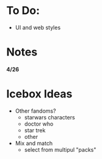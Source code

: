 # To Do:
- UI and web styles




# Notes
#### 4/26










# Icebox Ideas
- Other fandoms?
    - starwars characters
    - doctor who
    - star trek
    - other
- Mix and match 
    - select from multipul "packs"